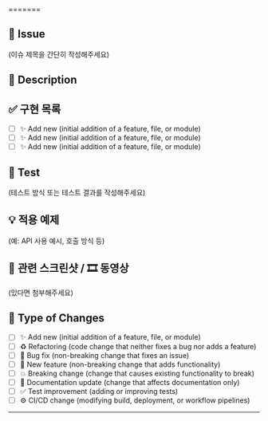 =======

## 📝 Issue  
(이슈 제목을 간단히 작성해주세요)

## 📄 Description  

## ✅ 구현 목록
- [ ] ✨ Add new (initial addition of a feature, file, or module)
- [ ] ✨ Add new (initial addition of a feature, file, or module)
- [ ] ✨ Add new (initial addition of a feature, file, or module)

## 🧪 Test  
(테스트 방식 또는 테스트 결과를 작성해주세요)

## 💡 적용 예제  
(예: API 사용 예시, 호출 방식 등)

## 📸 관련 스크린샷 / 🎞 동영상  
(있다면 첨부해주세요)


## 🧩 Type of Changes  
- [ ] ✨ Add new (initial addition of a feature, file, or module)  
- [ ] ♻️ Refactoring (code change that neither fixes a bug nor adds a feature)  
- [ ] 🐞 Bug fix (non-breaking change that fixes an issue)  
- [ ] 🌟 New feature (non-breaking change that adds functionality)  
- [ ] 💥 Breaking change (change that causes existing functionality to break)  
- [ ] 📝 Documentation update (change that affects documentation only)  
- [ ] ✅ Test improvement (adding or improving tests)  
- [ ] ⚙️ CI/CD change (modifying build, deployment, or workflow pipelines)  

---

<!--
## Issue

## Checklist before requesting a review
- [ ] I have performed a self-review of my code
- [ ] If it is a core feature, I have added thorough tests.
- [ ] Do we need to implement analytics?
- [ ] Will this be part of a product update? If yes, please write one phrase about this update.


# Description

Please include a summary of the changes and the related issue. Please also include relevant motivation and context. List any dependencies that are required for this change.

Fixes # (issue)

## Type of change

Please delete options that are not relevant.

- [ ] ✨ Add new (initial addition of a feature, file, or module)
- [ ] ♻️ Refactoring (code change that neither fixes a bug nor adds a feature)
- [ ] 🐞 Bug fix (non-breaking change that fixes an issue)
- [ ] 🌟 New feature (non-breaking change that adds functionality)
- [ ] 💥 Breaking change (change that causes existing functionality to break)
- [ ] 📝 Documentation update (change that affects documentation only)
- [ ] ✅ Test improvement (adding or improving tests)
- [ ] ⚙️ CI/CD change (modifying build, deployment, or workflow pipelines)

# How Has This Been Tested?

Please describe the tests that you ran to verify your changes. Provide instructions so we can reproduce. Please also list any relevant details for your test configuration

- [ ] Test A
- [ ] Test B

**Test Configuration**:
* Firmware version:
* Hardware:
* Toolchain:
* SDK:

# Checklist:

- [ ] My code follows the style guidelines of this project
- [ ] I have performed a self-review of my code
- [ ] I have commented my code, particularly in hard-to-understand areas
- [ ] I have made corresponding changes to the documentation
- [ ] My changes generate no new warnings
- [ ] I have added tests that prove my fix is effective or that my feature works
- [ ] New and existing unit tests pass locally with my changes
- [ ] Any dependent changes have been merged and published in downstream modules

